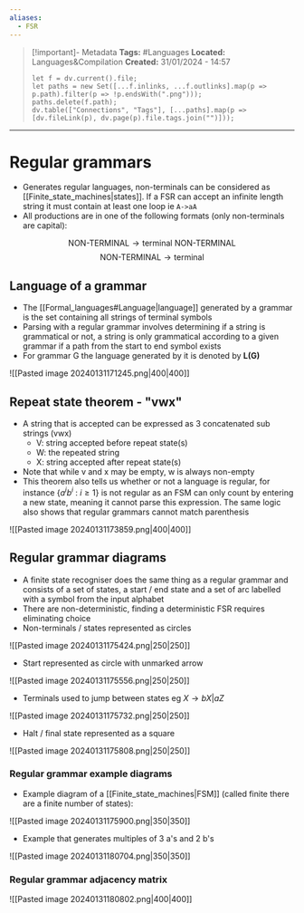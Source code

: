 ```yaml
---
aliases:
  - FSR
---
```


> [!important]- Metadata
> **Tags:** #Languages 
> **Located:** Languages&Compilation
> **Created:** 31/01/2024 - 14:57
> ```dataviewjs
> let f = dv.current().file;
> let paths = new Set([...f.inlinks, ...f.outlinks].map(p => p.path).filter(p => !p.endsWith(".png")));
> paths.delete(f.path);
> dv.table(["Connections", "Tags"], [...paths].map(p => [dv.fileLink(p), dv.page(p).file.tags.join("")]));
> ```

___
# Regular grammars
- Generates regular languages, non-terminals can be considered as [[Finite_state_machines|states]]. If a FSR can accept an infinite length string it must contain at least one loop ie `A->aA`
- All productions are in one of the following formats (only non-terminals are capital):


$$\text{NON-TERMINAL}\to \text{terminal}\text{ } \text{NON-TERMINAL}$$
$$\text{NON-TERMINAL}\to \text{terminal}$$
## Language of a grammar
- The [[Formal_languages#Language|language]] generated by a grammar is the set containing all strings of terminal symbols
- Parsing with a regular grammar involves determining if a string is grammatical or not, a string is only grammatical according to a given grammar if a path from the start to end symbol exists
- For grammar G the language generated by it is denoted by **L(G)**

![[Pasted image 20240131171245.png|400|400]]
## Repeat state theorem - "vwx"
- A string that is accepted can be expressed as 3 concatenated sub strings (vwx)
	- V: string accepted before repeat state(s)
	- W: the repeated string
	- X: string accepted after repeat state(s) 
- Note that while v and x may be empty, w is always non-empty
- This theorem also tells us whether or not a language is regular, for instance $\{ a^ib^{i}\text{ : }i\geq{1} \}$ is not regular as an FSM can only count by entering a new state, meaning it cannot parse this expression. The same logic also shows that regular grammars cannot match parenthesis  

![[Pasted image 20240131173859.png|400|400]]
## Regular grammar diagrams
- A finite state recogniser does the same thing as a regular grammar and consists of a set of states, a start / end state and a set of arc labelled with a symbol from the input alphabet
- There are non-deterministic, finding a deterministic FSR requires eliminating choice 
-  Non-terminals / states represented as circles 

![[Pasted image 20240131175424.png|250|250]]
- Start represented as circle with unmarked arrow 

![[Pasted image 20240131175556.png|250|250]]
- Terminals used to jump between states eg $X\to bX|aZ$

![[Pasted image 20240131175732.png|250|250]]
- Halt / final state represented as a square 

![[Pasted image 20240131175808.png|250|250]]

### Regular grammar example diagrams 
- Example diagram of a [[Finite_state_machines|FSM]] (called finite there are a finite number of states): 

![[Pasted image 20240131175900.png|350|350]]

- Example that generates multiples of 3 a's and 2 b's

![[Pasted image 20240131180704.png|350|350]]

### Regular grammar adjacency matrix 

![[Pasted image 20240131180802.png|400|400]]
